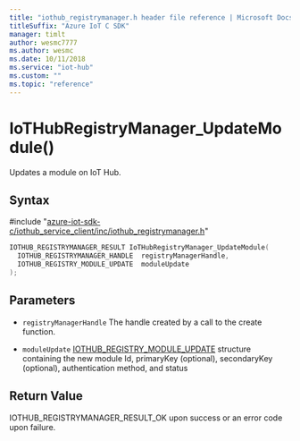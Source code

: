 ```yaml
---                             
title: "iothub_registrymanager.h header file reference | Microsoft Docs" 
titleSuffix: "Azure IoT C SDK"            
manager: timlt                 
author: wesmc7777              
ms.author: wesmc               
ms.date: 10/11/2018                    
ms.service: "iot-hub"             
ms.custom: ""                
ms.topic: "reference"        
---                            
```


# IoTHubRegistryManager_UpdateModule()

Updates a module on IoT Hub.

## Syntax

\#include "[azure-iot-sdk-c/iothub_service_client/inc/iothub_registrymanager.h](../iothub-registrymanager-h.md)"  
```C
IOTHUB_REGISTRYMANAGER_RESULT IoTHubRegistryManager_UpdateModule(
  IOTHUB_REGISTRYMANAGER_HANDLE  registryManagerHandle,
  IOTHUB_REGISTRY_MODULE_UPDATE  moduleUpdate
);
```

## Parameters
* `registryManagerHandle` The handle created by a call to the create function. 

* `moduleUpdate` [IOTHUB_REGISTRY_MODULE_UPDATE](../iothub-registrymanager-h.md#iothub_registry_module_update) structure containing the new module Id, primaryKey (optional), secondaryKey (optional), authentication method, and status

## Return Value
IOTHUB_REGISTRYMANAGER_RESULT_OK upon success or an error code upon failure.

